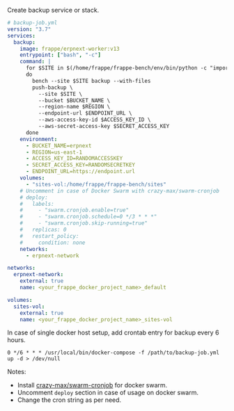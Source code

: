 Create backup service or stack.

```yaml
# backup-job.yml
version: "3.7"
services:
  backup:
    image: frappe/erpnext-worker:v13
    entrypoint: ["bash", "-c"]
    command: |
      for $SITE in $(/home/frappe/frappe-bench/env/bin/python -c "import frappe;print(' '.join(frappe.utils.get_sites()))")
      do
        bench --site $SITE backup --with-files
        push-backup \
          --site $SITE \
          --bucket $BUCKET_NAME \
          --region-name $REGION \
          --endpoint-url $ENDPOINT_URL \
          --aws-access-key-id $ACCESS_KEY_ID \
          --aws-secret-access-key $SECRET_ACCESS_KEY
      done
    environment:
      - BUCKET_NAME=erpnext
      - REGION=us-east-1
      - ACCESS_KEY_ID=RANDOMACCESSKEY
      - SECRET_ACCESS_KEY=RANDOMSECRETKEY
      - ENDPOINT_URL=https://endpoint.url
    volumes:
      - "sites-vol:/home/frappe/frappe-bench/sites"
    # Uncomment in case of Docker Swarm with crazy-max/swarm-cronjob
    # deploy:
    #   labels:
    #     - "swarm.cronjob.enable=true"
    #     - "swarm.cronjob.schedule=0 */3 * * *"
    #     - "swarm.cronjob.skip-running=true"
    #   replicas: 0
    #   restart_policy:
    #     condition: none
    networks:
      - erpnext-network

networks:
  erpnext-network:
    external: true
    name: <your_frappe_docker_project_name>_default

volumes:
  sites-vol:
    external: true
    name: <your_frappe_docker_project_name>_sites-vol
```

In case of single docker host setup, add crontab entry for backup every 6 hours.

```
0 */6 * * * /usr/local/bin/docker-compose -f /path/to/backup-job.yml up -d > /dev/null
```

Notes:

- Install [crazy-max/swarm-cronjob](https://github.com/crazy-max/swarm-cronjob) for docker swarm.
- Uncomment `deploy` section in case of usage on docker swarm.
- Change the cron string as per need.
